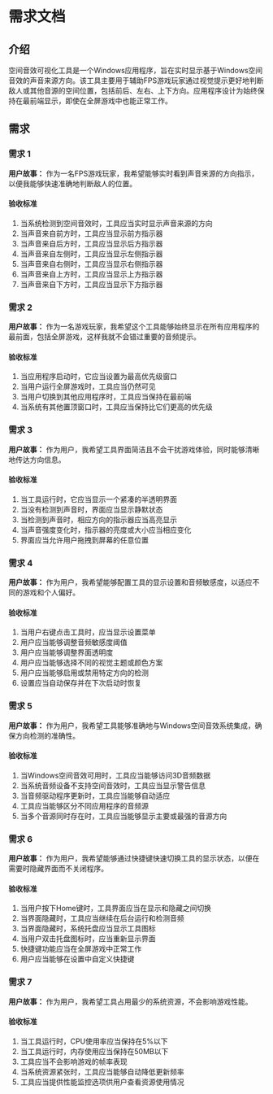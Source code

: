 # 需求文档

## 介绍

空间音效可视化工具是一个Windows应用程序，旨在实时显示基于Windows空间音效的声音来源方向。该工具主要用于辅助FPS游戏玩家通过视觉提示更好地判断敌人或其他音源的空间位置，包括前后、左右、上下方向。应用程序设计为始终保持在最前端显示，即使在全屏游戏中也能正常工作。

## 需求

### 需求 1

**用户故事：** 作为一名FPS游戏玩家，我希望能够实时看到声音来源的方向指示，以便我能够快速准确地判断敌人的位置。

#### 验收标准

1. 当系统检测到空间音效时，工具应当实时显示声音来源的方向
2. 当声音来自前方时，工具应当显示前方指示器
3. 当声音来自后方时，工具应当显示后方指示器
4. 当声音来自左侧时，工具应当显示左侧指示器
5. 当声音来自右侧时，工具应当显示右侧指示器
6. 当声音来自上方时，工具应当显示上方指示器
7. 当声音来自下方时，工具应当显示下方指示器

### 需求 2

**用户故事：** 作为一名游戏玩家，我希望这个工具能够始终显示在所有应用程序的最前面，包括全屏游戏，这样我就不会错过重要的音频提示。

#### 验收标准

1. 当应用程序启动时，它应当设置为最高优先级窗口
2. 当用户运行全屏游戏时，工具应当仍然可见
3. 当用户切换到其他应用程序时，工具应当保持在最前端
4. 当系统有其他置顶窗口时，工具应当保持比它们更高的优先级

### 需求 3

**用户故事：** 作为用户，我希望工具界面简洁且不会干扰游戏体验，同时能够清晰地传达方向信息。

#### 验收标准

1. 当工具运行时，它应当显示一个紧凑的半透明界面
2. 当没有检测到声音时，界面应当显示静默状态
3. 当检测到声音时，相应方向的指示器应当高亮显示
4. 当声音强度变化时，指示器的亮度或大小应当相应变化
5. 界面应当允许用户拖拽到屏幕的任意位置

### 需求 4

**用户故事：** 作为用户，我希望能够配置工具的显示设置和音频敏感度，以适应不同的游戏和个人偏好。

#### 验收标准

1. 当用户右键点击工具时，应当显示设置菜单
2. 用户应当能够调整音频敏感度阈值
3. 用户应当能够调整界面透明度
4. 用户应当能够选择不同的视觉主题或颜色方案
5. 用户应当能够启用或禁用特定方向的检测
6. 设置应当自动保存并在下次启动时恢复

### 需求 5

**用户故事：** 作为用户，我希望工具能够准确地与Windows空间音效系统集成，确保方向检测的准确性。

#### 验收标准

1. 当Windows空间音效可用时，工具应当能够访问3D音频数据
2. 当系统音频设备不支持空间音效时，工具应当显示警告信息
3. 当音频驱动程序更新时，工具应当能够自动适应
4. 工具应当能够区分不同应用程序的音频源
5. 当多个音源同时存在时，工具应当能够显示主要或最强的音源方向

### 需求 6

**用户故事：** 作为用户，我希望能够通过快捷键快速切换工具的显示状态，以便在需要时隐藏界面而不关闭程序。

#### 验收标准

1. 当用户按下Home键时，工具界面应当在显示和隐藏之间切换
2. 当界面隐藏时，工具应当继续在后台运行和检测音频
3. 当界面隐藏时，系统托盘应当显示工具图标
4. 当用户双击托盘图标时，应当重新显示界面
5. 快捷键功能应当在全屏游戏中正常工作
6. 用户应当能够在设置中自定义快捷键

### 需求 7

**用户故事：** 作为用户，我希望工具占用最少的系统资源，不会影响游戏性能。

#### 验收标准

1. 当工具运行时，CPU使用率应当保持在5%以下
2. 当工具运行时，内存使用应当保持在50MB以下
3. 工具应当不会影响游戏的帧率表现
4. 当系统资源紧张时，工具应当能够自动降低更新频率
5. 工具应当提供性能监控选项供用户查看资源使用情况